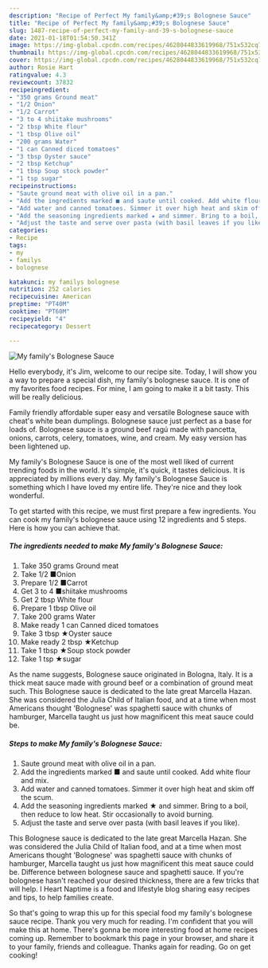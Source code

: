 ```yaml
---
description: "Recipe of Perfect My family&amp;#39;s Bolognese Sauce"
title: "Recipe of Perfect My family&amp;#39;s Bolognese Sauce"
slug: 1487-recipe-of-perfect-my-family-and-39-s-bolognese-sauce
date: 2021-01-18T01:54:50.341Z
image: https://img-global.cpcdn.com/recipes/4628044833619968/751x532cq70/my-familys-bolognese-sauce-recipe-main-photo.jpg
thumbnail: https://img-global.cpcdn.com/recipes/4628044833619968/751x532cq70/my-familys-bolognese-sauce-recipe-main-photo.jpg
cover: https://img-global.cpcdn.com/recipes/4628044833619968/751x532cq70/my-familys-bolognese-sauce-recipe-main-photo.jpg
author: Rosie Hart
ratingvalue: 4.3
reviewcount: 37832
recipeingredient:
- "350 grams Ground meat"
- "1/2 Onion"
- "1/2 Carrot"
- "3 to 4 shiitake mushrooms"
- "2 tbsp White flour"
- "1 tbsp Olive oil"
- "200 grams Water"
- "1 can Canned diced tomatoes"
- "3 tbsp Oyster sauce"
- "2 tbsp Ketchup"
- "1 tbsp Soup stock powder"
- "1 tsp sugar"
recipeinstructions:
- "Saute ground meat with olive oil in a pan."
- "Add the ingredients marked ■ and saute until cooked. Add white flour and mix."
- "Add water and canned tomatoes. Simmer it over high heat and skim off the scum."
- "Add the seasoning ingredients marked ★ and simmer. Bring to a boil, then reduce to low heat.  Stir occasionally to avoid burning."
- "Adjust the taste and serve over pasta (with basil leaves if you like)."
categories:
- Recipe
tags:
- my
- familys
- bolognese

katakunci: my familys bolognese 
nutrition: 252 calories
recipecuisine: American
preptime: "PT40M"
cooktime: "PT60M"
recipeyield: "4"
recipecategory: Dessert

---
```



![My family&#39;s Bolognese Sauce](https://img-global.cpcdn.com/recipes/4628044833619968/751x532cq70/my-familys-bolognese-sauce-recipe-main-photo.jpg)

Hello everybody, it's Jim, welcome to our recipe site. Today, I will show you a way to prepare a special dish, my family&#39;s bolognese sauce. It is one of my favorites food recipes. For mine, I am going to make it a bit tasty. This will be really delicious.

Family friendly affordable super easy and versatile Bolognese sauce with cheat&#39;s white bean dumplings. Bolognese sauce just perfect as a base for loads of. Bolognese sauce is a ground beef ragú made with pancetta, onions, carrots, celery, tomatoes, wine, and cream. My easy version has been lightened up.

My family&#39;s Bolognese Sauce is one of the most well liked of current trending foods in the world. It's simple, it's quick, it tastes delicious. It is appreciated by millions every day. My family&#39;s Bolognese Sauce is something which I have loved my entire life. They're nice and they look wonderful.


To get started with this recipe, we must first prepare a few ingredients. You can cook my family&#39;s bolognese sauce using 12 ingredients and 5 steps. Here is how you can achieve that.

<!--inarticleads1-->

##### The ingredients needed to make My family&#39;s Bolognese Sauce:

1. Take 350 grams Ground meat
1. Take 1/2 ■Onion
1. Prepare 1/2 ■Carrot
1. Get 3 to 4 ■shiitake mushrooms
1. Get 2 tbsp White flour
1. Prepare 1 tbsp Olive oil
1. Take 200 grams Water
1. Make ready 1 can Canned diced tomatoes
1. Take 3 tbsp ★Oyster sauce
1. Make ready 2 tbsp ★Ketchup
1. Take 1 tbsp ★Soup stock powder
1. Take 1 tsp ★sugar


As the name suggests, Bolognese sauce originated in Bologna, Italy. It is a thick meat sauce made with ground beef or a combination of ground meat such. This Bolognese sauce is dedicated to the late great Marcella Hazan. She was considered the Julia Child of Italian food, and at a time when most Americans thought &#39;Bolognese&#39; was spaghetti sauce with chunks of hamburger, Marcella taught us just how magnificent this meat sauce could be. 

<!--inarticleads2-->

##### Steps to make My family&#39;s Bolognese Sauce:

1. Saute ground meat with olive oil in a pan.
1. Add the ingredients marked ■ and saute until cooked. Add white flour and mix.
1. Add water and canned tomatoes. Simmer it over high heat and skim off the scum.
1. Add the seasoning ingredients marked ★ and simmer. Bring to a boil, then reduce to low heat.  Stir occasionally to avoid burning.
1. Adjust the taste and serve over pasta (with basil leaves if you like).


This Bolognese sauce is dedicated to the late great Marcella Hazan. She was considered the Julia Child of Italian food, and at a time when most Americans thought &#39;Bolognese&#39; was spaghetti sauce with chunks of hamburger, Marcella taught us just how magnificent this meat sauce could be. Difference between bolognese sauce and spaghetti sauce. If you&#39;re bolognese hasn&#39;t reached your desired thickness, there are a few tricks that will help. I Heart Naptime is a food and lifestyle blog sharing easy recipes and tips, to help families create. 

So that's going to wrap this up for this special food my family&#39;s bolognese sauce recipe. Thank you very much for reading. I'm confident that you will make this at home. There's gonna be more interesting food at home recipes coming up. Remember to bookmark this page in your browser, and share it to your family, friends and colleague. Thanks again for reading. Go on get cooking!
